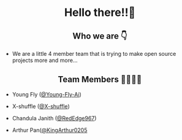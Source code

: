 <h1 align="center">Hello there!!👋</h1>
<h2 align="center">Who we are 👇</h2>
<ul>
  <li>We are a little 4 member team that is trying to make open source projects more and more...</li>
</ul>

<h2 align="center">Team Members 👨👨👨👨‍</h2>

* Young Fly ([@Young-Fly-Ai](https://github.com/Young-Fly-Ai))

* X-shuffle ([@X-shuffle](https://github.com/X-shuffle))

* Chandula Janith ([@RedEdge967](https://github.com/RedEdge967))

* Arthur Pan([@KingArthur0205](https://github.com/KingArthur0205) 
